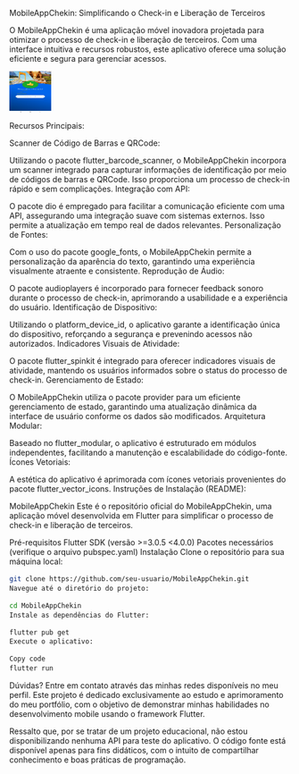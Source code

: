 MobileAppChekin: Simplificando o Check-in e Liberação de Terceiros

O MobileAppChekin é uma aplicação móvel inovadora projetada para otimizar o processo de check-in e liberação de terceiros. Com uma interface intuitiva e recursos robustos, este aplicativo oferece uma solução eficiente e segura para gerenciar acessos.

  <img align="center" alt="preview" height="75" width="75" src="https://github.com/CrystianEdiezGaldino/MobileAppChekin/blob/main/02.jpg">



Recursos Principais:

Scanner de Código de Barras e QRCode:

Utilizando o pacote flutter_barcode_scanner, o MobileAppChekin incorpora um scanner integrado para capturar informações de identificação por meio de códigos de barras e QRCode. Isso proporciona um processo de check-in rápido e sem complicações.
Integração com API:

O pacote dio é empregado para facilitar a comunicação eficiente com uma API, assegurando uma integração suave com sistemas externos. Isso permite a atualização em tempo real de dados relevantes.
Personalização de Fontes:

Com o uso do pacote google_fonts, o MobileAppChekin permite a personalização da aparência do texto, garantindo uma experiência visualmente atraente e consistente.
Reprodução de Áudio:

O pacote audioplayers é incorporado para fornecer feedback sonoro durante o processo de check-in, aprimorando a usabilidade e a experiência do usuário.
Identificação de Dispositivo:

Utilizando o platform_device_id, o aplicativo garante a identificação única do dispositivo, reforçando a segurança e prevenindo acessos não autorizados.
Indicadores Visuais de Atividade:

O pacote flutter_spinkit é integrado para oferecer indicadores visuais de atividade, mantendo os usuários informados sobre o status do processo de check-in.
Gerenciamento de Estado:

O MobileAppChekin utiliza o pacote provider para um eficiente gerenciamento de estado, garantindo uma atualização dinâmica da interface de usuário conforme os dados são modificados.
Arquitetura Modular:

Baseado no flutter_modular, o aplicativo é estruturado em módulos independentes, facilitando a manutenção e escalabilidade do código-fonte.
Ícones Vetoriais:

A estética do aplicativo é aprimorada com ícones vetoriais provenientes do pacote flutter_vector_icons.
Instruções de Instalação (README):

MobileAppChekin
Este é o repositório oficial do MobileAppChekin, uma aplicação móvel desenvolvida em Flutter para simplificar o processo de check-in e liberação de terceiros.

Pré-requisitos
Flutter SDK (versão >=3.0.5 <4.0.0)
Pacotes necessários (verifique o arquivo pubspec.yaml)
Instalação
Clone o repositório para sua máquina local:
```bash
git clone https://github.com/seu-usuario/MobileAppChekin.git
Navegue até o diretório do projeto:
```
```bash
cd MobileAppChekin
Instale as dependências do Flutter:
```
```bash
flutter pub get
Execute o aplicativo:
```
```bash
Copy code
flutter run
```
Dúvidas? Entre em contato através das minhas redes disponíveis no meu perfil. Este projeto é dedicado exclusivamente ao estudo e aprimoramento do meu portfólio, com o objetivo de demonstrar minhas habilidades no desenvolvimento mobile usando o framework Flutter.

Ressalto que, por se tratar de um projeto educacional, não estou disponibilizando nenhuma API para teste do aplicativo. O código fonte está disponível apenas para fins didáticos, com o intuito de compartilhar conhecimento e boas práticas de programação.
